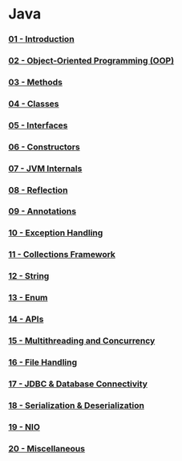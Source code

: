 # Java

### [01 - Introduction]()
### [02 - Object-Oriented Programming (OOP)]()
### [03 - Methods]()
### [04 - Classes]()
### [05 - Interfaces]()
### [06 - Constructors]()
### [07 - JVM Internals]()
### [08 - Reflection]()
### [09 - Annotations]()
### [10 - Exception Handling]()
### [11 - Collections Framework]()
### [12 - String]()
### [13 - Enum]()
### [14 - APIs]()
### [15 - Multithreading and Concurrency]()
### [16 - File Handling]()
### [17 - JDBC & Database Connectivity]()
### [18 - Serialization & Deserialization]()
### [19 - NIO]()
### [20 - Miscellaneous]()